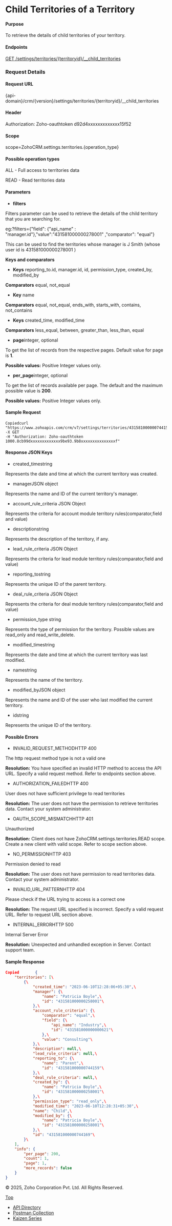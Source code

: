 
# Child Territories of a Territory

#### Purpose

To retrieve the details of child territories of your territory.

#### Endpoints

[GET /settings/territories/{territoryid}/\_\_child\_territories](https://www.zoho.com/crm/developer/docs/api/v7/get-child-territories.html)

### Request Details

#### Request URL

{api-domain}/crm/{version}/settings/territories/{territoryid}/\_\_child\_territories

#### Header

Authorization: Zoho-oauthtoken d92d4xxxxxxxxxxxxx15f52

#### Scope

scope=ZohoCRM.settings.territories.{operation\_type}

#### Possible operation types

ALL - Full access to territories data

READ - Read territories data

#### Parameters

- **filters**

Filters parameter can be used to retrieve the details of the child territory that you are searching for.

eg:?filters={"field": {"api\_name" : "manager.id"},"value":"431581000000278001" ,"comparator": "equal"}

This can be used to find the territories whose manager is J Smith (whose user id is 431581000000278001 )

**Keys and comparators**



- **Keys** reporting\_to.id, manager.id, id, permission\_type, created\_by, modified\_by

**Comparators** equal, not\_equal
- **Key** name

**Comparators** equal, not\_equal, ends\_with, starts\_with, contains, not\_contains
- **Keys** created\_time, modified\_time

**Comparators** less\_equal, between, greater\_than, less\_than, equal

- **page**integer, optional



To get the list of records from the respective pages. Default value for page is **1**.

**Possible values:** Positive Integer values only.

- **per\_page**integer, optional



To get the list of records available per page. The default and the maximum possible value is **200**.

**Possible values:** Positive Integer values only.


#### Sample Request

``` curl
Copiedcurl "https://www.zohoapis.com/crm/v7/settings/territories/431581000000744159/__child_territories"
-X GET
-H "Authorization: Zoho-oauthtoken 1000.8cb99dxxxxxxxxxxxxx9be93.9b8xxxxxxxxxxxxxxxf"
```

#### Response JSON Keys

- created\_timestring



Represents the date and time at which the current territory was created.

- managerJSON object



Represents the name and ID of the current territory's manager.

- account\_rule\_criteria JSON Object



Represents the criteria for account module territory rules(comparator,field and value)

- descriptionstring



Represents the description of the territory, if any.

- lead\_rule\_criteria JSON Object



Represents the criteria for lead module territory rules(comparator,field and value)

- reporting\_tostring



Represents the unique ID of the parent territory.

- deal\_rule\_criteria JSON Object



Represents the criteria for deal module territory rules(comparator,field and value)

- permission\_type string



Represents the type of permission for the territory. Possible values are read\_only and read\_write\_delete.

- modified\_timestring



Represents the date and time at which the current territory was last modified.

- namestring



Represents the name of the territory.

- modified\_byJSON object



Represents the name and ID of the user who last modified the current territory.

- idstring



Represents the unique ID of the territory.


#### Possible Errors

- INVALID\_REQUEST\_METHODHTTP 400



The http request method type is not a valid one

**Resolution:** You have specified an invalid HTTP method to access the API URL. Specify a valid request method. Refer to endpoints section above.

- AUTHORIZATION\_FAILEDHTTP 400



User does not have sufficient privilege to read territories

**Resolution:** The user does not have the permission to retrieve territories data. Contact your system administrator.

- OAUTH\_SCOPE\_MISMATCHHTTP 401



Unauthorized

**Resolution:** Client does not have ZohoCRM.settings.territories.READ scope. Create a new client with valid scope. Refer to scope section above.

- NO\_PERMISSIONHTTP 403



Permission denied to read

**Resolution:** The user does not have permission to read territories data. Contact your system administrator.

- INVALID\_URL\_PATTERNHTTP 404



Please check if the URL trying to access is a correct one

**Resolution:** The request URL specified is incorrect. Specify a valid request URL. Refer to request URL section above.

- INTERNAL\_ERRORHTTP 500



Internal Server Error

**Resolution:** Unexpected and unhandled exception in Server. Contact support team.


#### Sample Response

``` json
Copied       {
    "territories": [\
        {\
            "created_time": "2023-06-10T12:28:06+05:30",\
            "manager": {\
                "name": "Patricia Boyle",\
                "id": "431581000000258001"\
            },\
            "account_rule_criteria": {\
                "comparator": "equal",\
                "field": {\
                    "api_name": "Industry",\
                    "id": "431581000000000621"\
                },\
                "value": "Consulting"\
            },\
            "description": null,\
            "lead_rule_criteria": null,\
            "reporting_to": {\
                "name": "Parent",\
                "id": "431581000000744159"\
            },\
            "deal_rule_criteria": null,\
            "created_by": {\
                "name": "Patricia Boyle",\
                "id": "431581000000258001"\
            },\
            "permission_type": "read_only",\
            "modified_time": "2023-06-10T12:28:31+05:30",\
            "name": "Child",\
            "modified_by": {\
                "name": "Patricia Boyle",\
                "id": "431581000000258001"\
            },\
            "id": "431581000000744169"\
        }\
    ],
    "info": {
        "per_page": 200,
        "count": 1,
        "page": 1,
        "more_records": false
    }
}
```

© 2025, Zoho Corporation Pvt. Ltd. All Rights Reserved.

[Top](https://www.zoho.com/crm/developer/docs/api/v7/get-child-territories.html#top)

- [API Directory](https://www.zoho.com/crm/developer/docs/api-directory.html?source_from=qlink_)
- [Postman Collection](https://www.postman.com/zohocrmdevelopers/workspace/zoho-crm-developers/overview?source_from=qlink_)
- [Kaizen Series](https://www.zoho.com/crm/developer/docs/kaizen-series-directory.html?source_from=qlink_)